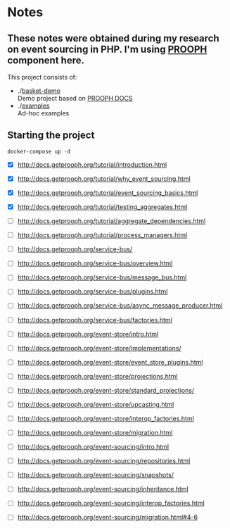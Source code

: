 # Notes

These notes were obtained during my research on event sourcing in PHP. 
I'm using [PROOPH](http://docs.getprooph.org) component here.
---

This project consists of:
 
* ./[basket-demo](./docs/basket-demo.md) \
Demo project based on [PROOPH DOCS](http://docs.getprooph.org)
* ./[examples](./docs/examples.md) \
Ad-hoc examples

## Starting the project
```
docker-compose up -d 
```




- [x] http://docs.getprooph.org/tutorial/introduction.html
- [x] http://docs.getprooph.org/tutorial/why_event_sourcing.html
- [x] http://docs.getprooph.org/tutorial/event_sourcing_basics.html
- [x] http://docs.getprooph.org/tutorial/testing_aggregates.html
- [ ] http://docs.getprooph.org/tutorial/aggregate_dependencies.html
- [ ] http://docs.getprooph.org/tutorial/process_managers.html


- [ ] http://docs.getprooph.org/service-bus/
- [ ] http://docs.getprooph.org/service-bus/overview.html
- [ ] http://docs.getprooph.org/service-bus/message_bus.html
- [ ] http://docs.getprooph.org/service-bus/plugins.html
- [ ] http://docs.getprooph.org/service-bus/async_message_producer.html
- [ ] http://docs.getprooph.org/service-bus/factories.html


- [ ] http://docs.getprooph.org/event-store/intro.html
- [ ] http://docs.getprooph.org/event-store/implementations/
- [ ] http://docs.getprooph.org/event-store/event_store_plugins.html
- [ ] http://docs.getprooph.org/event-store/projections.html
- [ ] http://docs.getprooph.org/event-store/standard_projections/
- [ ] http://docs.getprooph.org/event-store/upcasting.html
- [ ] http://docs.getprooph.org/event-store/interop_factories.html
- [ ] http://docs.getprooph.org/event-store/migration.html


- [ ] http://docs.getprooph.org/event-sourcing/intro.html
- [ ] http://docs.getprooph.org/event-sourcing/repositories.html
- [ ] http://docs.getprooph.org/event-sourcing/snapshots/
- [ ] http://docs.getprooph.org/event-sourcing/inheritance.html
- [ ] http://docs.getprooph.org/event-sourcing/interop_factories.html
- [ ] http://docs.getprooph.org/event-sourcing/migration.html#4-6
